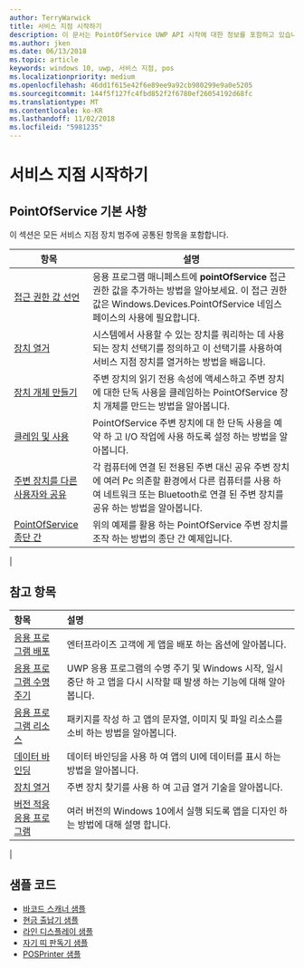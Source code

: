 ```yaml
---
author: TerryWarwick
title: 서비스 지점 시작하기
description: 이 문서는 PointOfService UWP API 시작에 대한 정보를 포함하고 있습니다.
ms.author: jken
ms.date: 06/13/2018
ms.topic: article
keywords: windows 10, uwp, 서비스 지점, pos
ms.localizationpriority: medium
ms.openlocfilehash: 46dd1f615e42f6e89ee9a92cb980299e9a0e5205
ms.sourcegitcommit: 144f5f127fc4fbd852f2f6780ef26054192d68fc
ms.translationtype: MT
ms.contentlocale: ko-KR
ms.lasthandoff: 11/02/2018
ms.locfileid: "5981235"
---
```

# <a name="getting-started-with-point-of-service"></a>서비스 지점 시작하기

## <a name="pointofservice-basics"></a>PointOfService 기본 사항

이 섹션은 모든 서비스 지점 장치 범주에 공통된 항목을 포함합니다.

|항목 |설명 |
|------|------------|
| [접근 권한 값 선언](pos-basics-capability.md)      | 응용 프로그램 매니페스트에 **pointOfService** 접근 권한 값을 추가하는 방법을 알아보세요.  이 접근 권한 값은 Windows.Devices.PointOfService 네임스페이스의 사용에 필요합니다.  |
| [장치 열거](pos-basics-enumerating.md)        | 시스템에서 사용할 수 있는 장치를 쿼리하는 데 사용되는 장치 선택기를 정의하고 이 선택기를 사용하여 서비스 지점 장치를 열거하는 방법을 배웁니다.  |
| [장치 개체 만들기](pos-basics-deviceobject.md)  | 주변 장치의 읽기 전용 속성에 액세스하고 주변 장치에 대한 단독 사용을 클레임하는 PointOfService 장치 개체를 만드는 방법을 알아봅니다. |
| [클레임 및 사용 ](pos-basics-claim.md)  | PointOfService 주변 장치에 대 한 단독 사용을 예약 하 고 I/O 작업에 사용 하도록 설정 하는 방법을 알아봅니다.  |
| [주변 장치를 다른 사용자와 공유](pos-basics-sharing.md) | 각 컴퓨터에 연결 된 전용된 주변 대신 공유 주변 장치에 여러 Pc 의존할 환경에서 다른 컴퓨터를 사용 하 여 네트워크 또는 Bluetooth로 연결 된 주변 장치를 공유 하는 방법을 알아봅니다.
| [PointOfService 종단 간](pos-get-started.md)  | 위의 예제를 활용 하는 PointOfService 주변 장치를 조작 하는 방법의 종단 간 예제입니다. |
|

## <a name="see-also"></a>참고 항목

| 항목   | 설명 |
|:--------|:------------|
| [응용 프로그램 배포](../publish/distribute-lob-apps-to-enterprises.md) | 엔터프라이즈 고객에 게 앱을 배포 하는 옵션에 알아봅니다. |
| [응용 프로그램 수명 주기](../launch-resume/app-lifecycle.md) | UWP 응용 프로그램의 수명 주기 및 Windows 시작, 일시 중단 하 고 앱을 다시 시작할 때 발생 하는 기능에 대해 알아봅니다. |
| [응용 프로그램 리소스](../app-resources/index.md) | 패키지를 작성 하 고 앱의 문자열, 이미지 및 파일 리소스를 소비 하는 방법을 알아봅니다. |
| [데이터 바인딩](../data-binding/index.md) | 데이터 바인딩을 사용 하 여 앱의 UI에 데이터를 표시 하는 방법을 알아봅니다. |
| [장치 열거](enumerate-devices.md) | 주변 장치 찾기를 사용 하 여 고급 열거 기술을 알아봅니다.|
| [버전 적응 응용 프로그램](../debug-test-perf/version-adaptive-apps.md) | 여러 버전의 Windows 10에서 실행 되도록 앱을 디자인 하는 방법에 대해 설명 합니다.|
|


## <a name="sample-code"></a>샘플 코드
+ [바코드 스캐너 샘플](https://github.com/Microsoft/Windows-universal-samples/tree/master/Samples/BarcodeScanner)
+ [현금 출납기 샘플]( https://github.com/Microsoft/Windows-universal-samples/tree/master/Samples/CashDrawer)
+ [라인 디스플레이 샘플](https://github.com/Microsoft/Windows-universal-samples/tree/master/Samples/LineDisplay)
+ [자기 띠 판독기 샘플](https://github.com/Microsoft/Windows-universal-samples/tree/master/Samples/MagneticStripeReader)
+ [POSPrinter 샘플](https://github.com/Microsoft/Windows-universal-samples/tree/master/Samples/PosPrinter)

